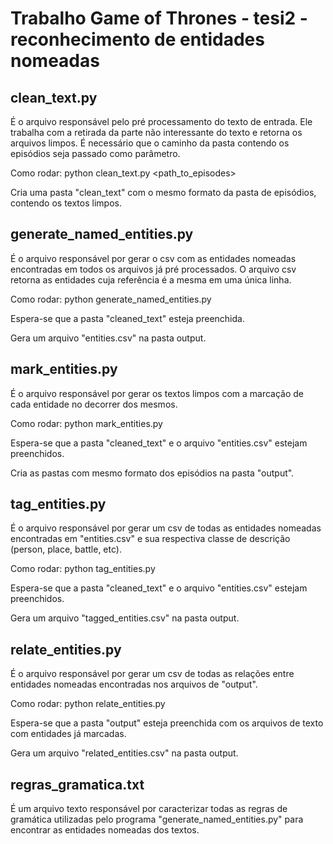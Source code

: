 # Trabalho Game of Thrones - tesi2 - reconhecimento de entidades nomeadas

## clean_text.py

É o arquivo responsável pelo pré processamento do texto de entrada. Ele trabalha com a retirada da parte não interessante do texto e retorna os arquivos limpos. É necessário que o caminho da pasta contendo os episódios seja passado como parâmetro.

Como rodar: python clean_text.py <path_to_episodes>

Cria uma pasta "clean_text" com o mesmo formato da pasta de episódios, contendo os textos limpos.

## generate_named_entities.py
É o arquivo responsável por gerar o csv com as entidades nomeadas encontradas em todos os arquivos já pré processados. O arquivo csv retorna as entidades cuja referência é a mesma em uma única linha.

Como rodar: python generate_named_entities.py

Espera-se que a pasta "cleaned_text" esteja preenchida.

Gera um arquivo "entities.csv" na pasta output.


## mark_entities.py
É o arquivo responsável por gerar os textos limpos com a marcação de cada entidade no decorrer dos mesmos.

Como rodar: python mark_entities.py

Espera-se que a pasta "cleaned_text" e o arquivo "entities.csv" estejam preenchidos.

Cria as pastas com mesmo formato dos episódios na pasta "output".

## tag_entities.py
É o arquivo responsável por gerar um csv de todas as entidades nomeadas encontradas em "entities.csv" e sua respectiva classe de descrição (person, place, battle, etc).

Como rodar: python tag_entities.py

Espera-se que a pasta "cleaned_text" e o arquivo "entities.csv" estejam preenchidos.

Gera um arquivo "tagged_entities.csv" na pasta output.

## relate_entities.py
É o arquivo responsável por gerar um csv de todas as relações entre entidades nomeadas encontradas nos arquivos de "output".

Como rodar: python relate_entities.py

Espera-se que a pasta "output" esteja preenchida com os arquivos de texto com entidades já marcadas.

Gera um arquivo "related_entities.csv" na pasta output.

## regras_gramatica.txt
É um arquivo texto responsável por caracterizar todas as regras de gramática utilizadas pelo programa "generate_named_entities.py" para encontrar as entidades nomeadas dos textos.
 
